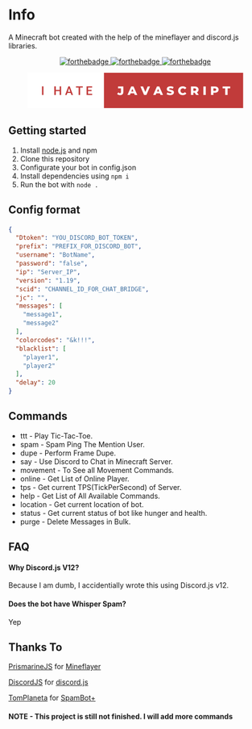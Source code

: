 
# Info

A Minecraft bot created with the help of the mineflayer and discord.js libraries.

<p align="center">
  <a href="https://shields.io"><img src="https://img.shields.io/tokei/lines/github/sagxd/SagXDBot?style=for-the-badge&color=brightgreen&cacheSeconds=3600" alt="forthebadge"/>
  </a>
  <a href="https://shields.io"><img src="https://img.shields.io/github/commit-activity/m/sagxd/sagxdbot?style=for-the-badge&color=brightgreen&cacheSeconds=3600" alt="forthebadge"/>
  </a>
  <a href="https://shields.io"><img src="https://custom-icon-badges.demolab.com/github/stars/sagxd/sagxdbot?logo=star&style=for-the-badge&color=brightgreen&cacheSeconds=3600" alt="forthebadge"/>
  </a>
</p>

<p align="center">
  <a href="http://forthebadge.com/"><img src="asset/i-love-javascript.svg" alt="forthebadge"/></a>
</p>

## Getting started
1. Install [node.js](https://nodejs.org/) and npm
2. Clone this repository
3. Configurate your bot in config.json
4. Install dependencies using `npm i`
5. Run the bot with `node .`

## Config format
```json
{
  "Dtoken": "YOU_DISCORD_BOT_TOKEN",
  "prefix": "PREFIX_FOR_DISCORD_BOT",
  "username": "BotName",
  "password": "false",
  "ip": "Server_IP",
  "version": "1.19",
  "scid": "CHANNEL_ID_FOR_CHAT_BRIDGE",
  "jc": "",
  "messages": [
    "message1",
    "message2"
  ],
  "colorcodes": "&k!!!",
  "blacklist": [
    "player1",
    "player2"
  ],
  "delay": 20
}
```
## Commands

- ttt - Play Tic-Tac-Toe.
- spam - Spam Ping The Mention User.
- dupe - Perform Frame Dupe.
- say -  Use Discord to Chat in Minecraft Server.
- movement - To See all Movement Commands.
- online - Get List of Online Player.
- tps - Get current TPS(TickPerSecond) of Server.
- help - Get List of All Available Commands.
- location - Get current location of bot.
- status - Get current status of bot like hunger and health.
- purge - Delete Messages in Bulk.

## FAQ

#### Why Discord.js V12?

Because I am dumb, I accidentially wrote this using Discord.js v12.

#### Does the bot have Whisper Spam?
Yep

## Thanks To
[PrismarineJS](https://github.com/PrismarineJS) for [Mineflayer](https://github.com/PrismarineJS/mineflayer)

[DiscordJS](https://github.com/discordjs/) for [discord.js](https://github.com/discordjs/discord.js/)

[TomPlaneta](https://github.com/TomPlaneta/) for [SpamBot+](https://github.com/TomPlaneta/SpamBotPlus)

#### NOTE - This project is still not finished. I will add more commands
